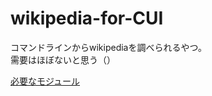 # wikipedia-for-CUI

コマンドラインからwikipediaを調べられるやつ。<br>
需要はほぼないと思う（）

<a href="https://pypi.org/project/wikipedia/">必要なモジュール</a>
